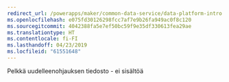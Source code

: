 ```yaml
---
redirect_url: /powerapps/maker/common-data-service/data-platform-intro
ms.openlocfilehash: e075fd30126298fcc7af7e9b26fa949ac0f8c120
ms.sourcegitcommit: 4042388fa5e7ef50bc59f9e35df330613fea29ae
ms.translationtype: HT
ms.contentlocale: fi-FI
ms.lasthandoff: 04/23/2019
ms.locfileid: "61551648"
---
```

Pelkkä uudelleenohjauksen tiedosto - ei sisältöä